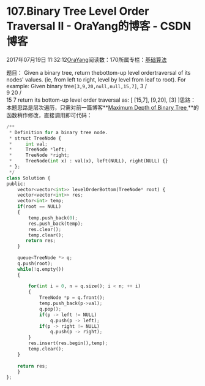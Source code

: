 
# 107.Binary Tree Level Order Traversal II - OraYang的博客 - CSDN博客

2017年07月19日 11:32:12[OraYang](https://me.csdn.net/u010665216)阅读数：170所属专栏：[基础算法](https://blog.csdn.net/column/details/16604.html)



题目：
Given a binary tree, return thebottom-up level ordertraversal of its nodes' values. (ie, from left to right, level by level from leaf to root).
For example:
Given binary tree`[3,9,20,null,null,15,7]`,
3
   / \
  9  20
    /  \
   15   7
return its bottom-up level order traversal as:
[
  [15,7],
  [9,20],
  [3]
]思路：本题思路是层次遍历，只需对前一篇博客**[Maximum Depth of Binary Tree ](http://blog.csdn.net/u010665216/article/details/75349532)**的函数稍作修改，直接调用即可代码：

```python
/**
 * Definition for a binary tree node.
 * struct TreeNode {
 *     int val;
 *     TreeNode *left;
 *     TreeNode *right;
 *     TreeNode(int x) : val(x), left(NULL), right(NULL) {}
 * };
 */
class Solution {
public:
    vector<vector<int>> levelOrderBottom(TreeNode* root) {
    vector<vector<int>> res;
    vector<int> temp;
    if(root == NULL)
    {
        temp.push_back(0);
        res.push_back(temp);
        res.clear();
        temp.clear();
       return res; 
    }
          
    queue<TreeNode *> q;  
    q.push(root);
    while(!q.empty())  
    {
        
        for(int i = 0, n = q.size(); i < n; ++ i)  
        {  
            TreeNode *p = q.front();
            temp.push_back(p->val);
            q.pop();    
            if(p -> left != NULL)  
                q.push(p -> left);  
            if(p -> right != NULL)  
                q.push(p -> right);  
        }  
        res.insert(res.begin(),temp);
        temp.clear();
    }  
  
    return res;  
    }
};
```



